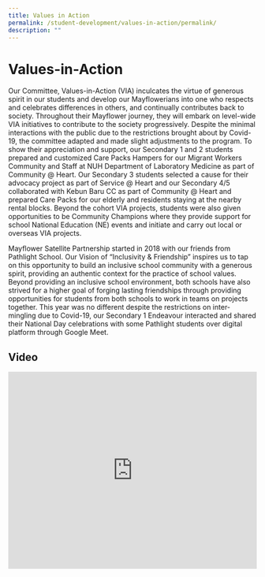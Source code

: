 ```yaml
---
title: Values in Action
permalink: /student-development/values-in-action/permalink/
description: ""
---
```

Values-in-Action
================

Our Committee, Values-in-Action (VIA) inculcates the virtue of generous spirit in our students and develop our Mayflowerians into one who respects and celebrates differences in others, and continually contributes back to society. Throughout their Mayflower journey, they will embark on level-wide VIA initiatives to contribute to the society progressively. Despite the minimal interactions with the public due to the restrictions brought about by Covid-19, the committee adapted and made slight adjustments to the program. To show their appreciation and support, our Secondary 1 and 2 students prepared and customized Care Packs Hampers for our Migrant Workers Community and Staff at NUH Department of Laboratory Medicine as part of Community @ Heart. Our Secondary 3 students selected a cause for their advocacy project as part of Service @ Heart and our Secondary 4/5 collaborated with Kebun Baru CC as part of Community @ Heart and prepared Care Packs for our elderly and residents staying at the nearby rental blocks. Beyond the cohort VIA projects, students were also given opportunities to be Community Champions where they provide support for school National Education (NE) events and initiate and carry out local or overseas VIA projects.

Mayflower Satellite Partnership started in 2018 with our friends from Pathlight School. Our Vision of “Inclusivity & Friendship” inspires us to tap on this opportunity to build an inclusive school community with a generous spirit, providing an authentic context for the practice of school values. Beyond providing an inclusive school environment, both schools have also strived for a higher goal of forging lasting friendships through providing opportunities for students from both schools to work in teams on projects together. This year was no different despite the restrictions on inter-mingling due to Covid-19, our Secondary 1 Endeavour interacted and shared their National Day celebrations with some Pathlight students over digital platform through Google Meet.

Video
-----
<iframe height="400" width="100%"src="https://www.youtube.com/embed/iLRJHFhYi98" title="Mayflower Sec: Value In Action 2020" frameborder="0" allow="accelerometer; autoplay; clipboard-write; encrypted-media; gyroscope; picture-in-picture" allowfullscreen></iframe>